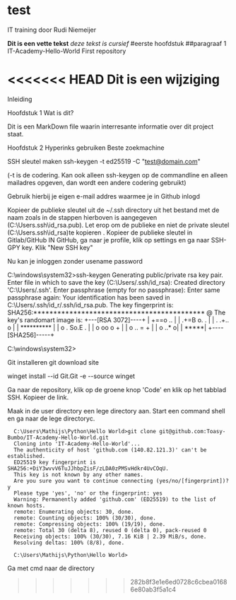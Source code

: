 # test
IT training door Rudi Niemeijer

**Dit is een vette tekst**
_deze tekst is cursief_
#eerste hoofdstuk
##paragraaf 1
IT-Academy-Hello-World
First repository

<<<<<<< HEAD
Dit is een wijziging
=======
Inleiding

Hoofdstuk 1 Wat is dit?

Dit is een MarkDown file waarin interresante informatie over dit project staat.

Hoofdstuk 2 Hyperinks gebruiken
Beste zoekmachine

SSH sleutel maken
ssh-keygen -t ed25519 -C "test@domain.com"

(-t is de codering. Kan ook alleen ssh-keygen op de commandline en alleen mailadres opgeven, dan wordt een andere codering gebruikt)

Gebruik hierbij je eigen e-mail addres waarmee je in Github inlogd

Kopieer de publieke sleutel uit de ~/.ssh directory uit het bestand met de naam zoals in de stappen hierboven is aangegeven (C:\Users<USERNAME>.ssh\id_rsa.pub). Let erop om de publieke en niet de private sleutel (C:\Users<USERNAME>.ssh\id_rsa)te kopieren . Kopieer de publieke sleutel in Gitlab/GitHub IN GitHub, ga naar je profile, klik op settings en ga naar SSH- GPY key. Klik "New SSH key"

Nu kan je inloggen zonder usename password

C:\windows\system32>ssh-keygen Generating public/private rsa key pair. Enter file in which to save the key (C:\Users<USERNAME>/.ssh/id_rsa): Created directory 'C:\Users<USERNAME>/.ssh'. Enter passphrase (empty for no passphrase): Enter same passphrase again: Your identification has been saved in C:\Users<USERNAME>/.ssh/id_r/.ssh/id_rsa.pub. The key fingerprint is: SHA256:******************************************* @ The key's randomart image is: +---[RSA 3072]----+ | +==o .. | | .+=B o. . | | . .+.. o | | ********** | | o . So.E . | | o oo o + | | o .. = + | | o ..* o| | *****| +----[SHA256]-----+

C:\windows\system32>

Git installeren
git download site

winget install --id Git.Git -e --source winget

Ga naar de repository, klik op de groene knop 'Code' en klik op het tabblad SSH. Kopieer de link.

Maak in de user directory een lege directory aan. Start een command shell en ga naar de lege directoryc.

      C:\Users\Mathijs\Python\Hello World>git clone git@github.com:Toasy-Bumbo/IT-Academy-Hello-World.git
      Cloning into 'IT-Academy-Hello-World'...
      The authenticity of host 'github.com (140.82.121.3)' can't be established.
      ED25519 key fingerprint is SHA256:+DiY3wvvV6TuJJhbpZisF/zLDA0zPMSvHdkr4UvCOqU.
      This key is not known by any other names.
      Are you sure you want to continue connecting (yes/no/[fingerprint])? y
      Please type 'yes', 'no' or the fingerprint: yes
      Warning: Permanently added 'github.com' (ED25519) to the list of known hosts.
      remote: Enumerating objects: 30, done.
      remote: Counting objects: 100% (30/30), done.
      remote: Compressing objects: 100% (19/19), done.
      remote: Total 30 (delta 8), reused 0 (delta 0), pack-reused 0
      Receiving objects: 100% (30/30), 7.16 KiB | 2.39 MiB/s, done.
      Resolving deltas: 100% (8/8), done.

      C:\Users\Mathijs\Python\Hello World>
Ga met cmd naar de directory
>>>>>>> 282b8f3e1e6ed0728c6cbea01686e80ab3f5a1c4
